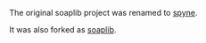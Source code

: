 The original soaplib project was renamed to [spyne](http://github.com/arskom/spyne).

It was also forked as [soaplib](http://github.com/soaplib/soaplib).
